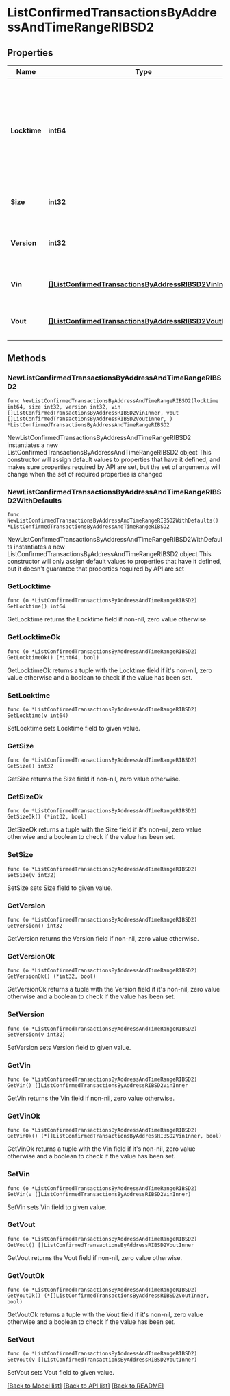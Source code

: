 # ListConfirmedTransactionsByAddressAndTimeRangeRIBSD2

## Properties

Name | Type | Description | Notes
------------ | ------------- | ------------- | -------------
**Locktime** | **int64** | Represents the locktime on the transaction on the specific blockchain, i.e. the blockheight at which the transaction is valid. | 
**Size** | **int32** | Represents the total size of this transaction. | 
**Version** | **int32** | Represents the transaction&#39;s version number. | 
**Vin** | [**[]ListConfirmedTransactionsByAddressRIBSD2VinInner**](ListConfirmedTransactionsByAddressRIBSD2VinInner.md) | Represents the transaction inputs. | 
**Vout** | [**[]ListConfirmedTransactionsByAddressRIBSD2VoutInner**](ListConfirmedTransactionsByAddressRIBSD2VoutInner.md) | Represents the transaction outputs. | 

## Methods

### NewListConfirmedTransactionsByAddressAndTimeRangeRIBSD2

`func NewListConfirmedTransactionsByAddressAndTimeRangeRIBSD2(locktime int64, size int32, version int32, vin []ListConfirmedTransactionsByAddressRIBSD2VinInner, vout []ListConfirmedTransactionsByAddressRIBSD2VoutInner, ) *ListConfirmedTransactionsByAddressAndTimeRangeRIBSD2`

NewListConfirmedTransactionsByAddressAndTimeRangeRIBSD2 instantiates a new ListConfirmedTransactionsByAddressAndTimeRangeRIBSD2 object
This constructor will assign default values to properties that have it defined,
and makes sure properties required by API are set, but the set of arguments
will change when the set of required properties is changed

### NewListConfirmedTransactionsByAddressAndTimeRangeRIBSD2WithDefaults

`func NewListConfirmedTransactionsByAddressAndTimeRangeRIBSD2WithDefaults() *ListConfirmedTransactionsByAddressAndTimeRangeRIBSD2`

NewListConfirmedTransactionsByAddressAndTimeRangeRIBSD2WithDefaults instantiates a new ListConfirmedTransactionsByAddressAndTimeRangeRIBSD2 object
This constructor will only assign default values to properties that have it defined,
but it doesn't guarantee that properties required by API are set

### GetLocktime

`func (o *ListConfirmedTransactionsByAddressAndTimeRangeRIBSD2) GetLocktime() int64`

GetLocktime returns the Locktime field if non-nil, zero value otherwise.

### GetLocktimeOk

`func (o *ListConfirmedTransactionsByAddressAndTimeRangeRIBSD2) GetLocktimeOk() (*int64, bool)`

GetLocktimeOk returns a tuple with the Locktime field if it's non-nil, zero value otherwise
and a boolean to check if the value has been set.

### SetLocktime

`func (o *ListConfirmedTransactionsByAddressAndTimeRangeRIBSD2) SetLocktime(v int64)`

SetLocktime sets Locktime field to given value.


### GetSize

`func (o *ListConfirmedTransactionsByAddressAndTimeRangeRIBSD2) GetSize() int32`

GetSize returns the Size field if non-nil, zero value otherwise.

### GetSizeOk

`func (o *ListConfirmedTransactionsByAddressAndTimeRangeRIBSD2) GetSizeOk() (*int32, bool)`

GetSizeOk returns a tuple with the Size field if it's non-nil, zero value otherwise
and a boolean to check if the value has been set.

### SetSize

`func (o *ListConfirmedTransactionsByAddressAndTimeRangeRIBSD2) SetSize(v int32)`

SetSize sets Size field to given value.


### GetVersion

`func (o *ListConfirmedTransactionsByAddressAndTimeRangeRIBSD2) GetVersion() int32`

GetVersion returns the Version field if non-nil, zero value otherwise.

### GetVersionOk

`func (o *ListConfirmedTransactionsByAddressAndTimeRangeRIBSD2) GetVersionOk() (*int32, bool)`

GetVersionOk returns a tuple with the Version field if it's non-nil, zero value otherwise
and a boolean to check if the value has been set.

### SetVersion

`func (o *ListConfirmedTransactionsByAddressAndTimeRangeRIBSD2) SetVersion(v int32)`

SetVersion sets Version field to given value.


### GetVin

`func (o *ListConfirmedTransactionsByAddressAndTimeRangeRIBSD2) GetVin() []ListConfirmedTransactionsByAddressRIBSD2VinInner`

GetVin returns the Vin field if non-nil, zero value otherwise.

### GetVinOk

`func (o *ListConfirmedTransactionsByAddressAndTimeRangeRIBSD2) GetVinOk() (*[]ListConfirmedTransactionsByAddressRIBSD2VinInner, bool)`

GetVinOk returns a tuple with the Vin field if it's non-nil, zero value otherwise
and a boolean to check if the value has been set.

### SetVin

`func (o *ListConfirmedTransactionsByAddressAndTimeRangeRIBSD2) SetVin(v []ListConfirmedTransactionsByAddressRIBSD2VinInner)`

SetVin sets Vin field to given value.


### GetVout

`func (o *ListConfirmedTransactionsByAddressAndTimeRangeRIBSD2) GetVout() []ListConfirmedTransactionsByAddressRIBSD2VoutInner`

GetVout returns the Vout field if non-nil, zero value otherwise.

### GetVoutOk

`func (o *ListConfirmedTransactionsByAddressAndTimeRangeRIBSD2) GetVoutOk() (*[]ListConfirmedTransactionsByAddressRIBSD2VoutInner, bool)`

GetVoutOk returns a tuple with the Vout field if it's non-nil, zero value otherwise
and a boolean to check if the value has been set.

### SetVout

`func (o *ListConfirmedTransactionsByAddressAndTimeRangeRIBSD2) SetVout(v []ListConfirmedTransactionsByAddressRIBSD2VoutInner)`

SetVout sets Vout field to given value.



[[Back to Model list]](../README.md#documentation-for-models) [[Back to API list]](../README.md#documentation-for-api-endpoints) [[Back to README]](../README.md)


